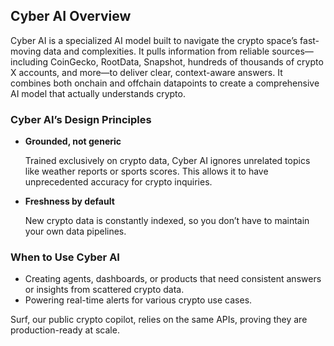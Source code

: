 ## Cyber AI Overview

Cyber AI is a specialized AI model built to navigate the crypto space’s fast-moving data and complexities. It pulls information from reliable sources—including CoinGecko, RootData, Snapshot, hundreds of thousands of crypto X accounts, and more—to deliver clear, context-aware answers. It combines both onchain and offchain datapoints to create a comprehensive AI model that actually understands crypto.

### Cyber AI’s Design Principles

- **Grounded, not generic**
    
    Trained exclusively on crypto data, Cyber AI ignores unrelated topics like weather reports or sports scores. This allows it to have unprecedented accuracy for crypto inquiries.
    
- **Freshness by default**
    
    New crypto data is constantly indexed, so you don’t have to maintain your own data pipelines.
    

### When to Use Cyber AI

- Creating agents, dashboards, or products that need consistent answers or insights from scattered crypto data.
- Powering real-time alerts for various crypto use cases.

Surf, our public crypto copilot, relies on the same APIs, proving they are production-ready at scale.